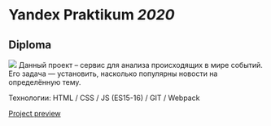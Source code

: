 Yandex Praktikum ***2020***
====
Diploma
---
[![](https://img.shields.io/badge/version-1.0.1-green)](https://img.shields.io/badge/version-1.0.1-green)
Данный проект – сервис для анализа происходящих в мире событий. Его задача — установить, насколько популярны новости на определённую тему.

Технологии:
HTML / CSS / JS (ES15-16) / GIT / Webpack

[Project preview](https://lanalong.github.io/newsalalyzer/)



